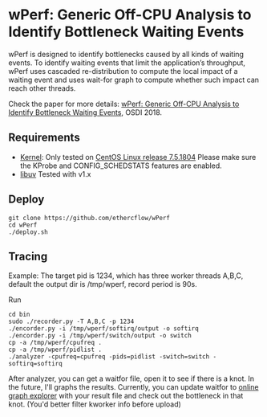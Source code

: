 # wPerf: Generic Off-CPU Analysis to Identify Bottleneck Waiting Events

wPerf is designed to identify bottlenecks caused by all kinds of waiting events.
To identify waiting events that limit the application’s throughput, wPerf uses
cascaded re-distribution to compute the local impact of a waiting event and uses
wait-for graph to compute whether such impact can reach other threads.

Check the paper for more details: [wPerf: Generic Off-CPU Analysis to Identify Bottleneck Waiting Events](https://www.usenix.org/system/files/osdi18-zhou.pdf), OSDI 2018.

## Requirements
- [Kernel](http://www.kernel.org/): Only tested on [CentOS Linux release 7.5.1804](https://www.centos.org)
  Please make sure the KProbe and CONFIG_SCHEDSTATS features are enabled.
- [libuv](https://github.com/libuv/libuv) Tested with v1.x

## Deploy

```shell
git clone https://github.com/ethercflow/wPerf
cd wPerf
./deploy.sh
```
## Tracing

Example: The target pid is 1234, which has three worker threads A,B,C,
default the output dir is /tmp/wperf, record period is 90s.

Run

``` shell
cd bin
sudo ./recorder.py -T A,B,C -p 1234
./encorder.py -i /tmp/wperf/softirq/output -o softirq
./encorder.py -i /tmp/wperf/switch/output -o switch
cp -a /tmp/wperf/cpufreq .
cp -a /tmp/wperf/pidlist .
./analyzer -cpufreq=cpufreq -pids=pidlist -switch=switch -softirq=softirq
```

After analyzer, you can get a waitfor file, open it to see if there is a knot.
In the future, I'll graphs the results. Currently, you can update waitfor to
[online graph explorer](https://osusyslab.github.io/wperf/) with your result
file and check out the bottleneck in that knot. (You'd better filter kworker
info before upload)

